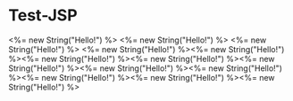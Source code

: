 # Test-JSP
&lt;%= new String("Hello!") %>
<%= new String("Hello!") %>
<%= new String("Hello!") %>
<%= new String("Hello!") %><%= new String("Hello!") %><%= new String("Hello!") %><%= new String("Hello!") %><%= new String("Hello!") %><%= new String("Hello!") %><%= new String("Hello!") %><%= new String("Hello!") %><%= new String("Hello!") %><%= new String("Hello!") %>
